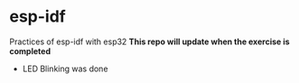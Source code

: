 # esp-idf
Practices of esp-idf with esp32 
**This repo will update when the exercise is completed**
- LED Blinking was done
